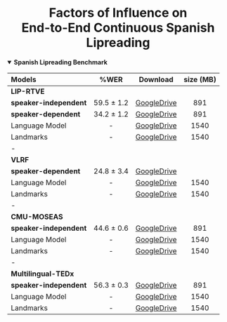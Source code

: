 <h1 align="center">Factors of Influence on <br/> End-to-End Continuous Spanish Lipreading</h1>

<details open>
  <summary><b>Spanish Lipreading Benchmark</b></summary>

<p> </p>
  
|            Models          |     %WER    |               Download               |  size (MB)  |
|:---------------------------|:-----------:|:------------------------------------:|:-----------:|
|  **LIP-RTVE**              |            
|  **speaker-independent**   |  59.5 ± 1.2 | [GoogleDrive](http://bit.ly/40EAtyX) |     891     |
|  **speaker-dependent**     |  34.2 ± 1.2 | [GoogleDrive](http://bit.ly/40EAtyX) |     891     |
|  Language Model            |      -      | [GoogleDrive](http://bit.ly/40EAtyX) |     1540    |
|  Landmarks                 |      -      | [GoogleDrive](http://bit.ly/40EAtyX) |     1540    |
|  -                         |             |                                      |             |
|  **VLRF**                  |
|  **speaker-dependent**     |  24.8 ± 3.4 | [GoogleDrive](http://bit.ly/40EAtyX) |             |
|  Language Model            |      -      | [GoogleDrive](http://bit.ly/40EAtyX) |     1540    |
|  Landmarks                 |      -      | [GoogleDrive](http://bit.ly/40EAtyX) |     1540    |
|  -                         |             |                                      |             |
|  **CMU-MOSEAS**            |
|  **speaker-independent**   |  44.6 ± 0.6 | [GoogleDrive](http://bit.ly/3yRSXAn) |     891     |
|  Language Model            |      -      | [GoogleDrive](http://bit.ly/40EAtyX) |     1540    |
|  Landmarks                 |      -      | [GoogleDrive](http://bit.ly/40EAtyX) |     1540    |
|  -                         |             |                                      |             |
|  **Multilingual-TEDx**     |
|  **speaker-independent**   |  56.3 ± 0.3 | [GoogleDrive](http://bit.ly/3yRSXAn) |     891     |
|  Language Model            |      -      | [GoogleDrive](http://bit.ly/40EAtyX) |     1540    |
|  Landmarks                 |      -      | [GoogleDrive](http://bit.ly/40EAtyX) |     1540    |

</details>
